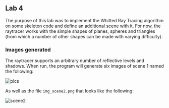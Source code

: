 ## Lab 4

The purpose of this lab was to implement the Whitted Ray Tracing algorithm on some skeleton code and define an additional scene with it. For now, the raytracer works with the simple shapes of planes, spheres and triangles (from which a number of other shapes can be made with varying difficulty).

### Images generated

The raytracer supports an arbitrary number of reflective levels and shadows. When run, the program will generate six images of scene 1 named the following:

![pics](https://i.imgur.com/TLnGRmr.jpg)


As well as the file `img_scene2.png` that looks like the following:

![scene2](https://i.imgur.com/W18D9g6.png)
